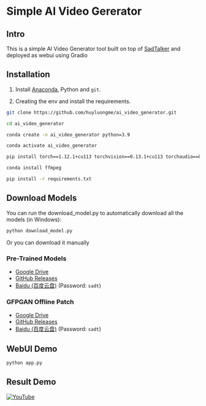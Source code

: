 # Simple AI Video Gererator

## Intro
This is a simple AI Video Generator tool built on top of [SadTalker](https://github.com/OpenTalker/SadTalker) and deployed as webui using Gradio

## Installation
1. Install [Anaconda](https://www.anaconda.com/), Python and `git`.

2. Creating the env and install the requirements.
```bash
git clone https://github.com/huyluongme/ai_video_generator.git

cd ai_video_generator 

conda create -n ai_video_generator python=3.9

conda activate ai_video_generator

pip install torch==1.12.1+cu113 torchvision==0.13.1+cu113 torchaudio==0.12.1 --extra-index-url https://download.pytorch.org/whl/cu113

conda install ffmpeg

pip install -r requirements.txt

```

## Download Models
You can run the download_model.py to automatically download all the models (in Windows):
```bash
python download_model.py
```
Or you can download it manually
### Pre-Trained Models

* [Google Drive](https://drive.google.com/file/d/1gwWh45pF7aelNP_P78uDJL8Sycep-K7j/view?usp=sharing)
* [GitHub Releases](https://github.com/OpenTalker/SadTalker/releases)
* [Baidu (百度云盘)](https://pan.baidu.com/s/1kb1BCPaLOWX1JJb9Czbn6w?pwd=sadt) (Password: `sadt`)

<!-- TODO add Hugging Face links -->

### GFPGAN Offline Patch

* [Google Drive](https://drive.google.com/file/d/19AIBsmfcHW6BRJmeqSFlG5fL445Xmsyi?usp=sharing)
* [GitHub Releases](https://github.com/OpenTalker/SadTalker/releases)
* [Baidu (百度云盘)](https://pan.baidu.com/s/1P4fRgk9gaSutZnn8YW034Q?pwd=sadt) (Password: `sadt`)

<!-- TODO add Hugging Face links -->

## WebUI Demo
```bash
python app.py
```

## Result Demo
[![YouTube](http://i.ytimg.com/vi/j65Yz5WBp54/hqdefault.jpg)](https://www.youtube.com/watch?v=j65Yz5WBp54)
